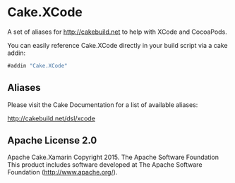 # Cake.XCode
A set of aliases for http://cakebuild.net to help with XCode and CocoaPods.


You can easily reference Cake.XCode directly in your build script via a cake addin:

```csharp
#addin "Cake.XCode"
```

## Aliases

Please visit the Cake Documentation for a list of available aliases:

http://cakebuild.net/dsl/xcode



## Apache License 2.0
Apache Cake.Xamarin Copyright 2015. The Apache Software Foundation This product includes software developed at The Apache Software Foundation (http://www.apache.org/).
